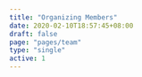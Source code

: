 ```yaml
---
title: "Organizing Members"
date: 2020-02-10T18:57:45+08:00
draft: false
page: "pages/team"
type: "single"
active: 1
---
```

